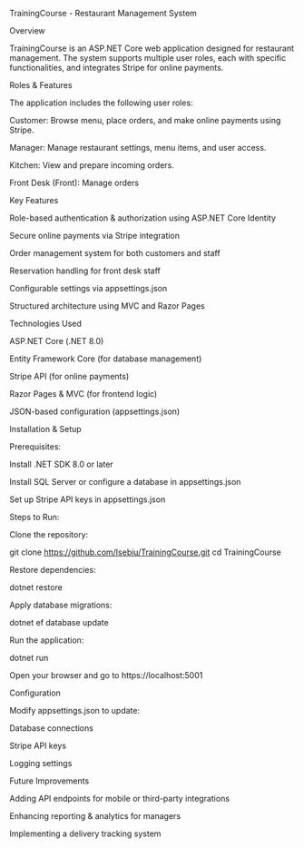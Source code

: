TrainingCourse - Restaurant Management System

Overview

TrainingCourse is an ASP.NET Core web application designed for restaurant management. The system supports multiple user roles, each with specific functionalities, and integrates Stripe for online payments.

Roles & Features

The application includes the following user roles:

Customer: Browse menu, place orders, and make online payments using Stripe.

Manager: Manage restaurant settings, menu items, and user access.

Kitchen: View and prepare incoming orders.

Front Desk (Front): Manage orders

Key Features

Role-based authentication & authorization using ASP.NET Core Identity

Secure online payments via Stripe integration

Order management system for both customers and staff

Reservation handling for front desk staff

Configurable settings via appsettings.json

Structured architecture using MVC and Razor Pages

Technologies Used

ASP.NET Core (.NET 8.0)

Entity Framework Core (for database management)

Stripe API (for online payments)

Razor Pages & MVC (for frontend logic)

JSON-based configuration (appsettings.json)

Installation & Setup

Prerequisites:

Install .NET SDK 8.0 or later

Install SQL Server or configure a database in appsettings.json

Set up Stripe API keys in appsettings.json

Steps to Run:

Clone the repository:

git clone https://github.com/Isebiu/TrainingCourse.git
cd TrainingCourse

Restore dependencies:

dotnet restore

Apply database migrations:

dotnet ef database update

Run the application:

dotnet run

Open your browser and go to https://localhost:5001

Configuration

Modify appsettings.json to update:

Database connections

Stripe API keys

Logging settings

Future Improvements

Adding API endpoints for mobile or third-party integrations

Enhancing reporting & analytics for managers

Implementing a delivery tracking system
